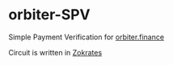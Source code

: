 # orbiter-SPV

Simple Payment Verification for [orbiter.finance](https://orbiter.finance)

Circuit is written in [Zokrates](https://zokrates.github.io/)
